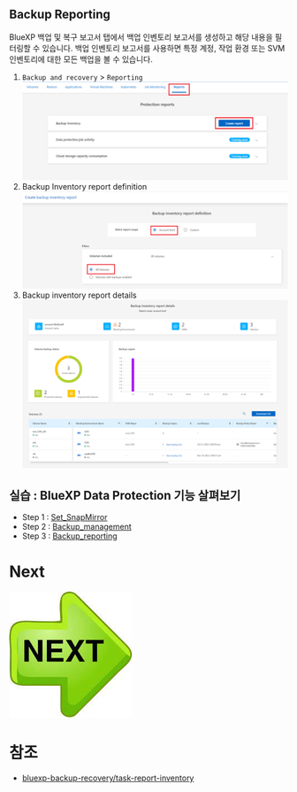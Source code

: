 ## Backup Reporting
BlueXP 백업 및 복구 보고서 탭에서 백업 인벤토리 보고서를 생성하고 해당 내용을 필터링할 수 있습니다. 백업 인벤토리 보고서를 사용하면 특정 계정, 작업 환경 또는 SVM 인벤토리에 대한 모든 백업을 볼 수 있습니다.
1. ```Backup and recovery``` > ```Reporting```
![Alt text](./Images/Backup_reporting-0.png)
2. Backup Inventory report definition
![Alt text](./Images/Backup_reporting-1.png)
3. Backup inventory report details
![Alt text](./Images/Backup_reporting-2.png)

## 실습 : BlueXP Data Protection 기능 살펴보기
- Step 1 : [Set_SnapMirror](./Set_SnapMirror.md)
- Step 2 : [Backup_management](./Backup_management.md)
- Step 3 : [Backup_reporting](./Backup_reporting.md)

# Next
[![Next.png](./Images/Next.png)](./Backup_reporting.md)

# 참조
- [bluexp-backup-recovery/task-report-inventory](https://docs.netapp.com/us-en/bluexp-backup-recovery/task-report-inventory.html)
